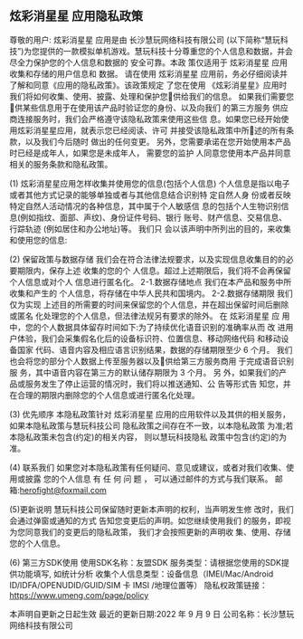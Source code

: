 ## 炫彩消星星 应用隐私政策

尊敬的用户: 炫彩消星星 应用是由  长沙慧玩网络科技有限公司 (以下简称“慧玩科技”)为您提供的一款模拟单机游戏。慧玩科技十分尊重您的个人信息和数据，并会尽全力保护您的个人信息和数据的 安全可靠。本政 策仅适用于 炫彩消星星 应用收集和存储的用户信息和 数据。 请在使用 炫彩消星星 应用前，务必仔细阅读并了解和同意《应用的隐私政策》。该政策规定 了您在使用 《炫彩消星星》应用时我们将如何收集、使用、披露、处理和保护您􏰀供给我们的信息。 如果我们需要您􏰀供某些信息用于在使用该产品时验证您的身份、以及向我们 的第三方服务 供应商连接服务时，我们会严格遵守该隐私政策来使用这些信 息。如果您已经开始使用炫彩消星星应用，就表示您已经阅读、许可 并接受该隐私政策中所􏰁述的所有条款，以及我们今后随时 做出的任何变更。 另外，您需要承诺在您开始使用本产品时已经是成年人，如果您是未成年人， 需要您的监护 人同意您使用本产品并同意相关的服务条款和隐私政策。 

(1) 炫彩消星星应用怎样收集并使用您的信息(包括个人信息) 
个人信息是指以电子或者其他方式记录的能够单独或者与其他信息结合识别特 定自然人身 份或者反映特定自然人活动情况的各种信息，其中属于个人敏感信 息的包括个人生物识别信 息(例如指纹、面部、声纹)、身份证件号码、银行 账号、财产信息、交易信息、行踪轨迹 (例如居住和办公地址)等。 我们只 会以该声明中所列出的目的，来收集和使用您的信息: 

(2) 保留政策与数据存储 
我们会在符合法律法规要求，以及实现信息收集目的的必要期限内，保存上述 收集的您的个 人信息。超过上述期限后，我们将不会再保留个人信息或对个人 信息进行匿名化。 2-1.数据存储地点 我们在本产品和服务中所收集和产生的 个人信息，将存储在中华人民共和国境内。 2-2.数据存储期限 我们仅为实现 上述目的所需要的时间来保留您的个人信息，并在超出保留时间后删除或匿名 
化处理您的个人信息，但法律法规另有要求的除外。 在 炫彩消星星 应 用中，您的个人数据具体留存时间如下:为了持续优化语音识别的准确率从而 改 进用户体验，我们会采集假名化后的设备标识符、位置信息、移动网络代码 和移动设备国家 代码、语音内容及相应语言识别结果，数据的存储期限至少 6 个月。 我们也会将您的部分个人数据上传至服务器以及􏰀供给第三方服务商用 于完成语音识别服 务，其中语音内容在第三方的默认储存期限为 3 个月。 另 外，如果我们的产品或服务发生了停止运营的情况时，我们将以推送通知、公 告等形式告 知您，并在合理的期限内删除您的个人信息或进行匿名化处理。 

(3) 优先顺序 
本隐私政策针对 炫彩消星星 应用的应用软件以及其供的相关服务， 如果本隐私政策与慧玩科技公司 隐私政策之间存在不一致，以本隐私政策 为准;若本隐私政策未包含(约定)的相关内容， 则以慧玩科技隐私 政策中包含(约定)的为准。 

(4) 联系我们 
如果您对本隐私政策有任何疑问、意见或建议，或者对我们收集、使用或披露 您的个人信息 有 任 何 问 题 ， 可以通过邮件的方式与我们联系。
 邮箱:herofight@foxmail.com

(5)更新说明 慧玩科技公司保留随时更新本声明的权利，当声明发生修 改时，我们会通过弹窗或通知的方式 告知您变更后的声明。如您继续使用我们 的服务，即视为您同意我们的变更后的隐私政策， 我们才会按照更新的声明收 集、使用、存储您的个人信息。 

(6) 第三方SDK使用
使用SDK名称：友盟SDK
服务类型：请根据您使用的SDK提供功能填写, 如统计分析
收集个人信息类型：设备信息（IMEI/Mac/Android ID/IDFA/OPENUDID/GUID/SIM 卡 IMSI /地理位置等）
隐私权政策链接：https://www.umeng.com/page/policy

本声明自更新之日起生效 
最近的更新日期:2022 年 9 月 9 日 
公司名称：长沙慧玩网络科技有限公司
